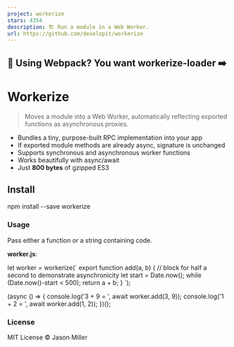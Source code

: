 ```yaml
---
project: workerize
stars: 4354
description: 🏗️ Run a module in a Web Worker.
url: https://github.com/developit/workerize
---
```


💖 Using Webpack? You want workerize-loader ➡️
----------------------------------------------

Workerize
=========

> Moves a module into a Web Worker, automatically reflecting exported functions as asynchronous proxies.

-   Bundles a tiny, purpose-built RPC implementation into your app
-   If exported module methods are already async, signature is unchanged
-   Supports synchronous and asynchronous worker functions
-   Works beautifully with async/await
-   Just **800 bytes** of gzipped ES3

Install
-------

npm install --save workerize

### Usage

Pass either a function or a string containing code.

**worker.js**:

let worker \= workerize(\`
	export function add(a, b) {
		// block for half a second to demonstrate asynchronicity
		let start = Date.now();
		while (Date.now()-start < 500);
		return a + b;
	}
\`);

(async () \=> {
	console.log('3 + 9 = ', await worker.add(3, 9));
	console.log('1 + 2 = ', await worker.add(1, 2));
})();

### License

MIT License © Jason Miller

